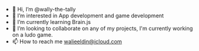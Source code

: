 - 👋 Hi, I’m @wally-the-tally
- 👀 I’m interested in App development and game development
- 🌱 I’m currently learning Brain.js
- 💞️ I’m looking to collaborate on any of my projects, I'm currently working on a ludo game.
- 📫 How to reach me walieeldin@icloud.com

<!---
wally-the-tally/wally-the-tally is a ✨ special ✨ repository because its `README.md` (this file) appears on your GitHub profile.
You can click the Preview link to take a look at your changes.
--->
